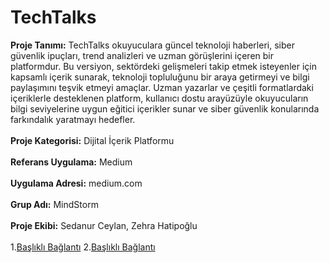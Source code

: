 # TechTalks
**Proje Tanımı:** TechTalks okuyuculara güncel teknoloji haberleri, siber güvenlik ipuçları, trend analizleri ve uzman görüşlerini içeren bir platformdur. Bu versiyon, sektördeki gelişmeleri takip etmek isteyenler için kapsamlı içerik sunarak, teknoloji topluluğunu bir araya getirmeyi ve bilgi paylaşımını teşvik etmeyi amaçlar. Uzman yazarlar ve çeşitli formatlardaki içeriklerle desteklenen platform, kullanıcı dostu arayüzüyle okuyucuların bilgi seviyelerine uygun eğitici içerikler sunar ve siber güvenlik konularında farkındalık yaratmayı hedefler.
<br>
<br>
**Proje Kategorisi:** Dijital İçerik Platformu
<br>
<br>
**Referans Uygulama:** Medium 
<br>
<br>
**Uygulama Adresi:** medium.com
<br>
<br>
**Grup Adı:** MindStorm
<br>
<br>
**Proje Ekibi:** Sedanur Ceylan, Zehra Hatipoğlu
<br>
<br>
1.[Başlıklı Bağlantı](https://github.com/kaymal "Proje Planı")
2.[Başlıklı Bağlantı](https://github.com/kaymal "Gereksinim Analizi")

